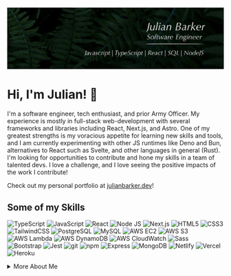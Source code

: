 ![banner-photo](./banner-photo.png)

# Hi, I'm Julian! 🦖

I'm a software engineer, tech enthusiast, and prior Army Officer. My experience is mostly in full-stack web-development with several frameworks and libraries including React, Next.js, and Astro. One of my greatest strengths is my voracious appetite for learning new skills and tools, and I am currently experimenting with other JS runtimes like Deno and Bun, alternatives to React such as Svelte, and other languages in general (Rust). I'm looking for opportunities to contribute and hone my skills in a team of talented devs. I love a challenge, and I love seeing the positive impacts of the work I contribute!

Check out my personal portfolio at [julianbarker.dev](https://julianbarker.dev)!

## Some of my Skills
<p>
  <img alt="TypeScript" src="https://img.shields.io/badge/-TypeScript-94001f?style=flat-square&logo=typescript&logoColor=white" />
  <img alt="JavaScript" src="https://img.shields.io/badge/-JavaScript-901516?style=flat-square&logo=javascript&logoColor=white" />
  <img alt="React" src="https://img.shields.io/badge/-React-8b210c?style=flat-square&logo=react&logoColor=white" />
  <img alt="Node JS" src="https://img.shields.io/badge/-NodeJS-852a02?style=flat-square&logo=Node.js&logoColor=white" />
  <img alt="Next.js" src="https://img.shields.io/badge/-NextJS-7f3200?style=flat-square&logo=nextjs&logoColor=white" />
  <img alt="HTML5" src="https://img.shields.io/badge/-HTML5-793900?style=flat-square&logo=html5&logoColor=white" />
  <img alt="CSS3" src="https://img.shields.io/badge/-CSS3-723e00?style=flat-square&logo=css3&logoColor=white" />
  <img alt="TailwindCSS" src="https://img.shields.io/badge/-TailwindCSS-6b4300?style=flat-square&logo=tailwindcss&logoColor=white" />
  <img alt="PostgreSQL" src="https://img.shields.io/badge/-PostgreSQL-644800?style=flat-square&logo=postgresql&logoColor=white" />
  <img alt="MySQL" src="https://img.shields.io/badge/-MySQL-5d4b00?style=flat-square&logo=mysql&logoColor=white" />
  <img alt="AWS EC2" src="https://img.shields.io/badge/-AmazonEC2-564f00?style=flat-square&logo=amazonec2&logoColor=white" />
  <img alt="AWS S3" src="https://img.shields.io/badge/-AmazonS3-4f5100?style=flat-square&logo=amazons3&logoColor=white" />
  <img alt="AWS Lambda" src="https://img.shields.io/badge/-Lambda-485403?style=flat-square&logo=amazonlambda&logoColor=white" />
  <img alt="AWS DynamoDB" src="https://img.shields.io/badge/-DynamoDB-41560d?style=flat-square&logo=amazondynamodb&logoColor=white" />
  <img alt="AWS CloudWatch" src="https://img.shields.io/badge/-CloudWatch-3a5817?style=flat-square&logo=amazoncloudwatch&logoColor=white" />
  <img alt="Sass" src="https://img.shields.io/badge/-Sass-335a20?style=flat-square&logo=sass&logoColor=white" />
  <img alt="Bootstrap" src="https://img.shields.io/badge/-Bootstrap-2b5b29?style=flat-square&logo=bootstrap&logoColor=white" />
  <img alt="Jest" src="https://img.shields.io/badge/-Jest-245c31?style=flat-square&logo=react&logoColor=white" />
  <img alt="git" src="https://img.shields.io/badge/-Git-1c5d39?style=flat-square&logo=git&logoColor=white" />
  <img alt="npm" src="https://img.shields.io/badge/-NPM-135e40?style=flat-square&logo=npm&logoColor=white" />
  <img alt="Express" src="https://img.shields.io/badge/-Express-085f47?style=flat-square&logo=express&logoColor=white" /> 
  <img alt="MongoDB" src="https://img.shields.io/badge/-MongoDB-005f4e?style=flat-square&logo=mongodb&logoColor=white" />
  <img alt="Netlify" src="https://img.shields.io/badge/-Netlify-006054?style=flat-square&logo=netlify&logoColor=white" />
  <img alt="Vercel" src="https://img.shields.io/badge/-Vercel-00605a?style=flat-square&logo=vercel&logoColor=white" />
  <img alt="Heroku" src="https://img.shields.io/badge/-Heroku-00605f?style=flat-square&logo=heroku&logoColor=white" />
</p>

<details>
<summary>More About Me</summary>

I grew up in southwest Connecticut with my parents and brother. I was always interested in technology and science, but never broke into the self-taught coder life in my youth. After high school, I attended the United States Military Academy, through which I commissioned in 2016 as an Infantry Officer in the US Army, also earning my Bachelors of Science in electrical engineering. I graduated the US Army Ranger School in 2017 and spent the following 5 years in various leadership roles that taught me a lot about leading teams of people, managing valuable resources, and budgeting the most precious commodity of all: time. 

In my free time, I love to be outdoors, and have recently taken to hunting. Though it's something that never interested me until recently, I've found it fosters a deep connection with nature and the wilderness, while also engaging me both mentally and physically. I also love to surf, SCUBA dive, climb, hike, camp, and more.

  </details>




<!---
julian-barker/julian-barker is a ✨ special ✨ repository because its `README.md` (this file) appears on your GitHub profile.
You can click the Preview link to take a look at your changes.
--->
